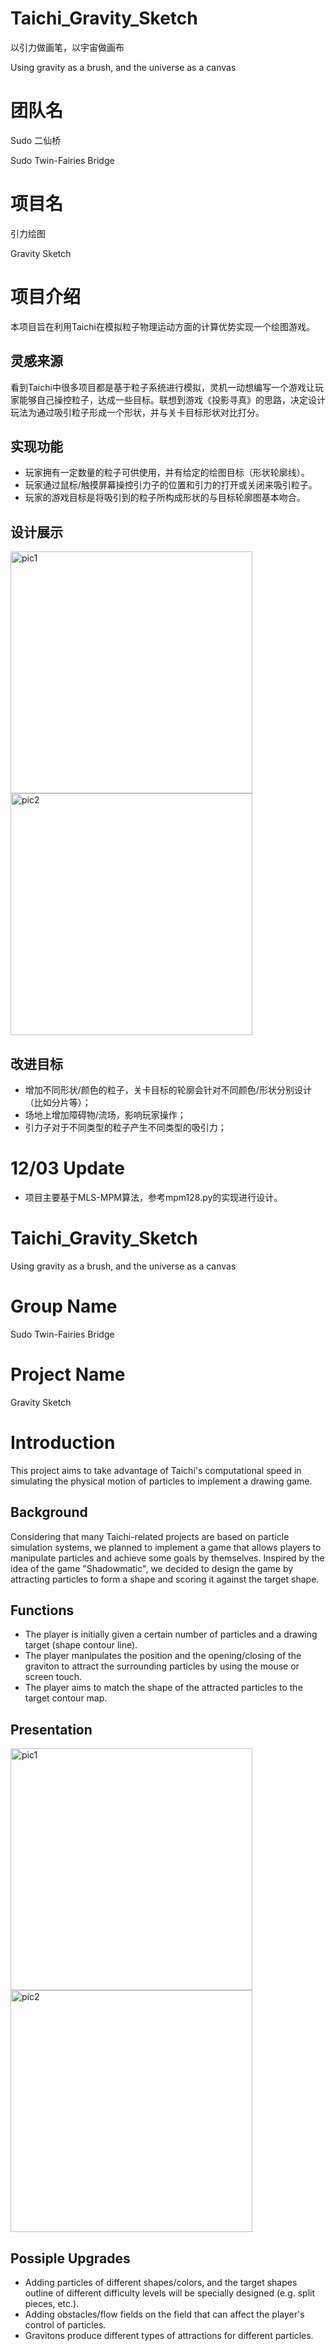 # Taichi_Gravity_Sketch

以引力做画笔，以宇宙做画布

Using gravity as a brush, and the universe as a canvas

# 团队名

Sudo 二仙桥

Sudo Twin-Fairies Bridge

# 项目名

引力绘图

Gravity Sketch

# 项目介绍

本项目旨在利用Taichi在模拟粒子物理运动方面的计算优势实现一个绘图游戏。

## 灵感来源

看到Taichi中很多项目都是基于粒子系统进行模拟，灵机一动想编写一个游戏让玩家能够自己操控粒子，达成一些目标。联想到游戏《投影寻真》的思路，决定设计玩法为通过吸引粒子形成一个形状，并与关卡目标形状对比打分。

## 实现功能

- 玩家拥有一定数量的粒子可供使用，并有给定的绘图目标（形状轮廓线）。
- 玩家通过鼠标/触摸屏幕操控引力子的位置和引力的打开或关闭来吸引粒子。
- 玩家的游戏目标是将吸引到的粒子所构成形状的与目标轮廓图基本吻合。

## 设计展示

<img width="387" alt="pic1" src="https://user-images.githubusercontent.com/37920501/203885822-c558f7ba-f5d1-4115-ae3f-b901e4ce0ed5.png">
<img width="387" alt="pic2" src="https://user-images.githubusercontent.com/37920501/203885851-92aae210-d01c-4f5c-b525-936eaf61dda3.png">

## 改进目标

- 增加不同形状/颜色的粒子，关卡目标的轮廓会针对不同颜色/形状分别设计（比如分片等）；
- 场地上增加障碍物/流场，影响玩家操作；
- 引力子对于不同类型的粒子产生不同类型的吸引力；

# 12/03 Update

- 项目主要基于MLS-MPM算法，参考mpm128.py的实现进行设计。

# Taichi_Gravity_Sketch

Using gravity as a brush, and the universe as a canvas

# Group Name

Sudo Twin-Fairies Bridge

# Project Name

Gravity Sketch

# Introduction

This project aims to take advantage of Taichi's computational speed in simulating the physical motion of particles to implement a drawing game.

## Background

Considering that many Taichi-related projects are based on particle simulation systems, we planned to implement a game that allows players to manipulate particles and achieve some goals by themselves. Inspired by the idea of the game "Shadowmatic", we decided to design the game by attracting particles to form a shape and scoring it against the target shape.

## Functions

- The player is initially given a certain number of particles and a drawing target (shape contour line).
- The player manipulates the position and the opening/closing of the graviton to attract the surrounding particles by using the mouse or screen touch.
- The player aims to match the shape of the attracted particles to the target contour map.

## Presentation

<img width="387" alt="pic1" src="https://user-images.githubusercontent.com/37920501/203885822-c558f7ba-f5d1-4115-ae3f-b901e4ce0ed5.png">
<img width="387" alt="pic2" src="https://user-images.githubusercontent.com/37920501/203885851-92aae210-d01c-4f5c-b525-936eaf61dda3.png">

## Possiple Upgrades

- Adding particles of different shapes/colors, and the target shapes outline of different difficulty levels will be specially designed (e.g. split pieces, etc.).
- Adding obstacles/flow fields on the field that can affect the player's control of particles.
- Gravitons produce different types of attractions for different particles.
